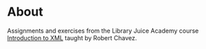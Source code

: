 # About

Assignments and exercises from the Library Juice Academy course 
[Introduction to XML](http://libraryjuiceacademy.com/019-intro-xml.php) 
taught by Robert Chavez.